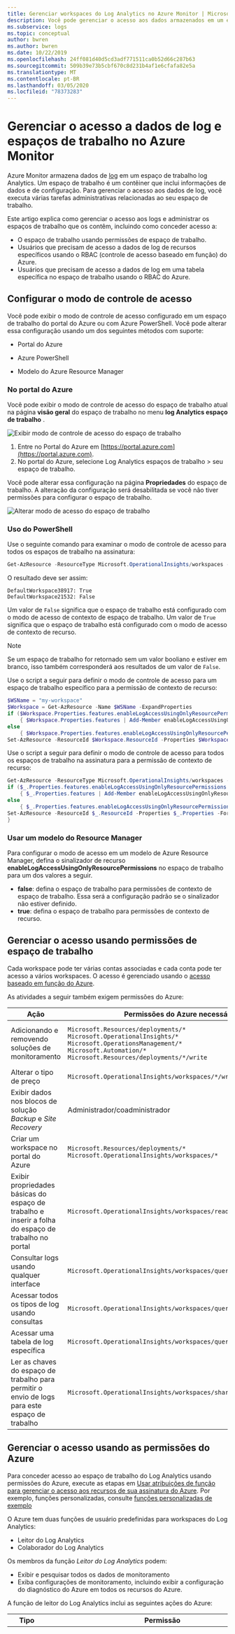 ```yaml
---
title: Gerenciar workspaces do Log Analytics no Azure Monitor | Microsoft Docs
description: Você pode gerenciar o acesso aos dados armazenados em um espaço de trabalho do Log Analytics no Azure Monitor usando permissões de recurso, espaço de trabalho ou nível de tabela. Este artigo fornece detalhes sobre como concluir.
ms.subservice: logs
ms.topic: conceptual
author: bwren
ms.author: bwren
ms.date: 10/22/2019
ms.openlocfilehash: 24ff081d40d5cd3adf771511ca0b52d66c287b63
ms.sourcegitcommit: 509b39e73b5cbf670c8d231b4af1e6cfafa82e5a
ms.translationtype: MT
ms.contentlocale: pt-BR
ms.lasthandoff: 03/05/2020
ms.locfileid: "78373283"
---
```

# <a name="manage-access-to-log-data-and-workspaces-in-azure-monitor"></a>Gerenciar o acesso a dados de log e espaços de trabalho no Azure Monitor

Azure Monitor armazena dados de [log](data-platform-logs.md) em um espaço de trabalho log Analytics. Um espaço de trabalho é um contêiner que inclui informações de dados e de configuração. Para gerenciar o acesso aos dados de log, você executa várias tarefas administrativas relacionadas ao seu espaço de trabalho.

Este artigo explica como gerenciar o acesso aos logs e administrar os espaços de trabalho que os contêm, incluindo como conceder acesso a: 

* O espaço de trabalho usando permissões de espaço de trabalho.
* Usuários que precisam de acesso a dados de log de recursos específicos usando o RBAC (controle de acesso baseado em função) do Azure.
* Usuários que precisam de acesso a dados de log em uma tabela específica no espaço de trabalho usando o RBAC do Azure.

## <a name="configure-access-control-mode"></a>Configurar o modo de controle de acesso

Você pode exibir o modo de controle de acesso configurado em um espaço de trabalho do portal do Azure ou com Azure PowerShell.  Você pode alterar essa configuração usando um dos seguintes métodos com suporte:

* Portal do Azure

* Azure PowerShell

* Modelo do Azure Resource Manager

### <a name="from-the-azure-portal"></a>No portal do Azure

Você pode exibir o modo de controle de acesso do espaço de trabalho atual na página **visão geral** do espaço de trabalho no menu **log Analytics espaço de trabalho** .

![Exibir modo de controle de acesso do espaço de trabalho](media/manage-access/view-access-control-mode.png)

1. Entre no Portal do Azure em [https://portal.azure.com](https://portal.azure.com).
1. No portal do Azure, selecione Log Analytics espaços de trabalho > seu espaço de trabalho.

Você pode alterar essa configuração na página **Propriedades** do espaço de trabalho. A alteração da configuração será desabilitada se você não tiver permissões para configurar o espaço de trabalho.

![Alterar modo de acesso do espaço de trabalho](media/manage-access/change-access-control-mode.png)

### <a name="using-powershell"></a>Uso do PowerShell

Use o seguinte comando para examinar o modo de controle de acesso para todos os espaços de trabalho na assinatura:

```powershell
Get-AzResource -ResourceType Microsoft.OperationalInsights/workspaces -ExpandProperties | foreach {$_.Name + ": " + $_.Properties.features.enableLogAccessUsingOnlyResourcePermissions}
```

O resultado deve ser assim:

```
DefaultWorkspace38917: True
DefaultWorkspace21532: False
```

Um valor de `False` significa que o espaço de trabalho está configurado com o modo de acesso de contexto de espaço de trabalho.  Um valor de `True` significa que o espaço de trabalho está configurado com o modo de acesso de contexto de recurso.

> [!NOTE]
> Se um espaço de trabalho for retornado sem um valor booliano e estiver em branco, isso também corresponderá aos resultados de um valor de `False`.
>

Use o script a seguir para definir o modo de controle de acesso para um espaço de trabalho específico para a permissão de contexto de recurso:

```powershell
$WSName = "my-workspace"
$Workspace = Get-AzResource -Name $WSName -ExpandProperties
if ($Workspace.Properties.features.enableLogAccessUsingOnlyResourcePermissions -eq $null)
    { $Workspace.Properties.features | Add-Member enableLogAccessUsingOnlyResourcePermissions $true -Force }
else
    { $Workspace.Properties.features.enableLogAccessUsingOnlyResourcePermissions = $true }
Set-AzResource -ResourceId $Workspace.ResourceId -Properties $Workspace.Properties -Force
```

Use o script a seguir para definir o modo de controle de acesso para todos os espaços de trabalho na assinatura para a permissão de contexto de recurso:

```powershell
Get-AzResource -ResourceType Microsoft.OperationalInsights/workspaces -ExpandProperties | foreach {
if ($_.Properties.features.enableLogAccessUsingOnlyResourcePermissions -eq $null)
    { $_.Properties.features | Add-Member enableLogAccessUsingOnlyResourcePermissions $true -Force }
else
    { $_.Properties.features.enableLogAccessUsingOnlyResourcePermissions = $true }
Set-AzResource -ResourceId $_.ResourceId -Properties $_.Properties -Force
}
```

### <a name="using-a-resource-manager-template"></a>Usar um modelo do Resource Manager

Para configurar o modo de acesso em um modelo de Azure Resource Manager, defina o sinalizador de recurso **enableLogAccessUsingOnlyResourcePermissions** no espaço de trabalho para um dos valores a seguir.

* **false**: defina o espaço de trabalho para permissões de contexto de espaço de trabalho. Essa será a configuração padrão se o sinalizador não estiver definido.
* **true**: defina o espaço de trabalho para permissões de contexto de recurso.

## <a name="manage-access-using-workspace-permissions"></a>Gerenciar o acesso usando permissões de espaço de trabalho

Cada workspace pode ter várias contas associadas e cada conta pode ter acesso a vários workspaces. O acesso é gerenciado usando o [acesso baseado em função do Azure](../../role-based-access-control/role-assignments-portal.md).

As atividades a seguir também exigem permissões do Azure:

|Ação |Permissões do Azure necessárias |{1&gt;Observações&lt;1} |
|-------|-------------------------|------|
| Adicionando e removendo soluções de monitoramento | `Microsoft.Resources/deployments/*` <br> `Microsoft.OperationalInsights/*` <br> `Microsoft.OperationsManagement/*` <br> `Microsoft.Automation/*` <br> `Microsoft.Resources/deployments/*/write` | Essas permissões precisam ser concedidas no nível de assinatura ou no grupo de recursos. |
| Alterar o tipo de preço | `Microsoft.OperationalInsights/workspaces/*/write` | |
| Exibir dados nos blocos de solução *Backup* e *Site Recovery* | Administrador/coadministrador | Acessa recursos implantados usando o modelo de implantação clássico |
| Criar um workspace no portal do Azure | `Microsoft.Resources/deployments/*` <br> `Microsoft.OperationalInsights/workspaces/*` ||
| Exibir propriedades básicas do espaço de trabalho e inserir a folha do espaço de trabalho no portal | `Microsoft.OperationalInsights/workspaces/read` ||
| Consultar logs usando qualquer interface | `Microsoft.OperationalInsights/workspaces/query/read` ||
| Acessar todos os tipos de log usando consultas | `Microsoft.OperationalInsights/workspaces/query/*/read` ||
| Acessar uma tabela de log específica | `Microsoft.OperationalInsights/workspaces/query/<table_name>/read` ||
| Ler as chaves do espaço de trabalho para permitir o envio de logs para este espaço de trabalho | `Microsoft.OperationalInsights/workspaces/sharedKeys/action` ||

## <a name="manage-access-using-azure-permissions"></a>Gerenciar o acesso usando as permissões do Azure

Para conceder acesso ao espaço de trabalho do Log Analytics usando permissões do Azure, execute as etapas em [Usar atribuições de função para gerenciar o acesso aos recursos de sua assinatura do Azure](../../role-based-access-control/role-assignments-portal.md). Por exemplo, funções personalizadas, consulte [funções personalizadas de exemplo](#custom-role-examples)

O Azure tem duas funções de usuário predefinidas para workspaces do Log Analytics:

* Leitor do Log Analytics
* Colaborador do Log Analytics

Os membros da função *Leitor do Log Analytics* podem:

* Exibir e pesquisar todos os dados de monitoramento
* Exiba configurações de monitoramento, incluindo exibir a configuração do diagnóstico do Azure em todos os recursos do Azure.

A função de leitor do Log Analytics inclui as seguintes ações do Azure:

| Tipo    | Permissão | Descrição |
| ------- | ---------- | ----------- |
| Ação | `*/read`   | Capacidade de exibir todos os recursos do Azure e a configuração do recurso. Inclui exibir: <br> Status de extensão da máquina virtual <br> Configuração do diagnóstico do Azure nos recursos <br> Todas as propriedades e configurações de todos os recursos. <br> Para espaços de trabalho, ele permite permissões totalmente irrestritas para ler as configurações do espaço de trabalho e executar a consulta nos dados. Veja as opções mais granulares acima. |
| Ação | `Microsoft.OperationalInsights/workspaces/analytics/query/action` | Preterido, sem necessidade de atribuí-los aos usuários. |
| Ação | `Microsoft.OperationalInsights/workspaces/search/action` | Preterido, sem necessidade de atribuí-los aos usuários. |
| Ação | `Microsoft.Support/*` | Capacidade de abrir casos de suporte |
|Nenhuma Ação | `Microsoft.OperationalInsights/workspaces/sharedKeys/read` | Impede a leitura da chave do workspace necessária para usar a API da coleta de dados e instalar os agentes. Isso impede que o usuário adicione os novos recursos para o workspace |

Os membros da função *Colaborador do Log Analytics* podem:

* Inclui todos os privilégios da *função leitor de log Analytics*, permitindo que o usuário Leia todos os dados de monitoramento
* Criar e configurar contas de automação
* Adicionar e remover soluções de gerenciamento

    > [!NOTE]
    > Para executar com êxito essas duas ações, essa permissão deve ser concedida no nível do grupo de recursos ou da assinatura.

* Ler chaves de conta de armazenamento
* Configurar a coleta de logs do armazenamento do Azure
* Editar configurações de monitoramento dos recursos do Azure, incluindo
  * Adicionar a extensão VM às VMs
  * Configurar o diagnóstico do Azure em todos os recursos do Azure

> [!NOTE]
> Você pode usar a capacidade de adicionar uma extensão da máquina virtual a uma máquina virtual para ter controle total sobre uma máquina virtual.

A função de Colaborador do Log Analytics inclui as seguintes ações do Azure:

| Permissão | Descrição |
| ---------- | ----------- |
| `*/read`     | Capacidade de exibir todos os recursos e a configuração do recurso. Inclui exibir: <br> Status de extensão da máquina virtual <br> Configuração do diagnóstico do Azure nos recursos <br> Todas as propriedades e configurações de todos os recursos. <br> Para espaços de trabalho, ele permite permissões totalmente irrestritas para ler a configuração do espaço de trabalho e executar a consulta nos dados. Veja as opções mais granulares acima. |
| `Microsoft.Automation/automationAccounts/*` | Capacidade de criar e configurar Contas de automação do Azure, incluindo adicionar e editar runbooks |
| `Microsoft.ClassicCompute/virtualMachines/extensions/*` <br> `Microsoft.Compute/virtualMachines/extensions/*` | Adicionar, atualizar e remover as extensões da máquina virtual, incluindo a extensão do Microsoft Monitoring Agent e o Agente do OMS para a extensão do Linux |
| `Microsoft.ClassicStorage/storageAccounts/listKeys/action` <br> `Microsoft.Storage/storageAccounts/listKeys/action` | Exiba a chave da conta de armazenamento. Necessário para configurar o Log Analytics para ler os logs das contas de armazenamento do Azure |
| `Microsoft.Insights/alertRules/*` | Adicionar, atualizar e remover as regras de alerta |
| `Microsoft.Insights/diagnosticSettings/*` | Adicionar, atualizar e remover as configurações de diagnóstico nos recursos do Azure |
| `Microsoft.OperationalInsights/*` | Adicionar, atualizar e remover a configuração de Log Analytics espaços de trabalho. Para editar as configurações avançadas do espaço de trabalho, o usuário precisa `Microsoft.OperationalInsights/workspaces/write`. |
| `Microsoft.OperationsManagement/*` | Adicionar e remover soluções de gerenciamento |
| `Microsoft.Resources/deployments/*` | Crie e exclua implantações. Necessário para adicionar e remover soluções, workspace e contas de automação |
| `Microsoft.Resources/subscriptions/resourcegroups/deployments/*` | Crie e exclua implantações. Necessário para adicionar e remover soluções, workspace e contas de automação |

Para adicionar e remover usuários de uma função de usuário, é necessário ter as permissões `Microsoft.Authorization/*/Delete` e `Microsoft.Authorization/*/Write`.

Use essas funções para conceder acesso aos usuários em escopos diferentes:

* Assinatura – acesso a todos os workspaces na assinatura
* Grupo de Recursos - acesso a todo workspace no grupo de recursos
* Recurso - acesso somente ao workspace especificado

É recomendável executar atribuições no nível de recurso (espaço de trabalho) para garantir o controle de acesso preciso. Use as [funções personalizadas](../../role-based-access-control/custom-roles.md) para criar funções com as permissões específicas necessárias.

### <a name="resource-permissions"></a>Permissões de recurso

Quando os usuários consultam logs de um espaço de trabalho usando acesso de contexto de recurso, eles terão as seguintes permissões no recurso:

| Permissão | Descrição |
| ---------- | ----------- |
| `Microsoft.Insights/logs/<tableName>/read`<br><br>Exemplos:<br>`Microsoft.Insights/logs/*/read`<br>`Microsoft.Insights/logs/Heartbeat/read` | Capacidade de exibir todos os dados de log para o recurso.  |
| `Microsoft.Insights/diagnosticSettings/write` | Capacidade de definir a configuração de diagnóstico para permitir a configuração de logs para este recurso. |

`/read` permissão geralmente é concedida de uma função que inclui _\*permissões/Read ou_ _\*_ , como as funções de [leitor](../../role-based-access-control/built-in-roles.md#reader) e [colaborador](../../role-based-access-control/built-in-roles.md#contributor) internas. Funções personalizadas que incluem ações específicas ou funções internas dedicadas podem não incluir essa permissão.

Consulte [definindo o controle de acesso por tabela](#table-level-rbac) abaixo se você quiser criar um controle de acesso diferente para tabelas diferentes.

## <a name="custom-role-examples"></a>Exemplos de função personalizada

1. Para conceder a um usuário acesso aos dados de log de seus recursos, execute o seguinte:

    * Configurar o modo de controle de acesso do espaço de trabalho para **usar permissões de espaço de trabalho ou recurso**

    * Conceder aos usuários `*/read` ou `Microsoft.Insights/logs/*/read` permissões para seus recursos. Se eles já tiverem sido atribuídos à função [leitor de log Analytics](../../role-based-access-control/built-in-roles.md#reader) no espaço de trabalho, será suficiente.

2. Para conceder a um usuário acesso aos dados de log de seus recursos e configurar seus recursos para enviar logs para o espaço de trabalho, execute o seguinte:

    * Configurar o modo de controle de acesso do espaço de trabalho para **usar permissões de espaço de trabalho ou recurso**

    * Conceda aos usuários as seguintes permissões no espaço de trabalho: `Microsoft.OperationalInsights/workspaces/read` e `Microsoft.OperationalInsights/workspaces/sharedKeys/action`. Com essas permissões, os usuários não podem executar nenhuma consulta no nível do espaço de trabalho. Eles só podem enumerar o espaço de trabalho e usá-lo como um destino para configurações de diagnóstico ou configuração do agente.

    * Conceda aos usuários as seguintes permissões para seus recursos: `Microsoft.Insights/logs/*/read` e `Microsoft.Insights/diagnosticSettings/write`. Se eles já tiverem sido atribuídos à função de [colaborador de log Analytics](../../role-based-access-control/built-in-roles.md#contributor) , atribuída a função leitor ou concedidas `*/read` permissões nesse recurso, isso será suficiente.

3. Para conceder a um usuário acesso aos dados de log de seus recursos sem a capacidade de ler eventos de segurança e enviar dados, execute o seguinte:

    * Configurar o modo de controle de acesso do espaço de trabalho para **usar permissões de espaço de trabalho ou recurso**

    * Conceda aos usuários as seguintes permissões para seus recursos: `Microsoft.Insights/logs/*/read`.

    * Adicione a seguinte não ação para impedir que os usuários leiam o tipo de SecurityEvent: `Microsoft.Insights/logs/SecurityEvent/read`. A não ação deve estar na mesma função personalizada que a ação que fornece a permissão de leitura (`Microsoft.Insights/logs/*/read`). Se o usuário inerente à ação de leitura de outra função atribuída a esse recurso ou à assinatura ou ao grupo de recursos, ele poderá ler todos os tipos de log. Isso também é verdadeiro se eles herdam `*/read`, que existem por exemplo, com a função de leitor ou colaborador.

4. Para conceder a um usuário acesso a dados de log de seus recursos e ler todos os dados de logon do Azure AD e ler Gerenciamento de Atualizações de log da solução no espaço de trabalho, execute o seguinte:

    * Configurar o modo de controle de acesso do espaço de trabalho para **usar permissões de espaço de trabalho ou recurso**

    * Conceda aos usuários as seguintes permissões no espaço de trabalho: 

        * `Microsoft.OperationalInsights/workspaces/read` – necessário para que o uso possa enumerar o espaço de trabalho e abrir a folha do espaço de trabalho no portal do Azure
        * `Microsoft.OperationalInsights/workspaces/query/read` – obrigatório para cada usuário que pode executar consultas
        * `Microsoft.OperationalInsights/workspaces/query/SigninLogs/read` – para poder ler os logs de entrada do Azure AD
        * `Microsoft.OperationalInsights/workspaces/query/Update/read` – para poder ler Gerenciamento de Atualizações logs de solução
        * `Microsoft.OperationalInsights/workspaces/query/UpdateRunProgress/read` – para poder ler Gerenciamento de Atualizações logs de solução
        * `Microsoft.OperationalInsights/workspaces/query/UpdateSummary/read` – para poder ler os logs de gerenciamento de atualizações
        * `Microsoft.OperationalInsights/workspaces/query/Heartbeat/read` – necessário para poder usar a solução Gerenciamento de Atualizações
        * `Microsoft.OperationalInsights/workspaces/query/ComputerGroup/read` – necessário para poder usar a solução Gerenciamento de Atualizações

    * Conceda aos usuários as seguintes permissões para seus recursos: `*/read`, atribuído à função de leitor ou `Microsoft.Insights/logs/*/read`. 

## <a name="table-level-rbac"></a>RBAC de nível de tabela

O **RBAC em nível de tabela** permite que você defina um controle mais granular para dados em um espaço de trabalho log Analytics além das outras permissões. Esse controle permite que você defina tipos de dados específicos que são acessíveis somente para um conjunto específico de usuários.

Você implementa o controle de acesso de tabela com as [funções personalizadas do Azure](../../role-based-access-control/custom-roles.md) para conceder acesso a [tabelas](../log-query/logs-structure.md) específicas no espaço de trabalho. Essas funções são aplicadas a espaços de trabalho com o contexto do espaço de trabalho ou os [modos de controle de acesso](design-logs-deployment.md#access-control-mode) de contexto de recurso, independentemente do modo de [acesso](design-logs-deployment.md#access-mode)do usuário.

Crie uma [função personalizada](../../role-based-access-control/custom-roles.md) com as ações a seguir para definir o acesso ao controle de acesso à tabela.

* Para conceder acesso a uma tabela, inclua-a na seção **ações** da definição de função. Para subtrair o acesso das **ações**permitidas, inclua-o na seção não- **ações** .
* Use Microsoft. OperationalInsights/Workspaces/Query/* para especificar todas as tabelas.

Por exemplo, para criar uma função com acesso às tabelas _Heartbeat_ e _AzureActivity_ , crie uma função personalizada usando as seguintes ações:

```
"Actions":  [
    "Microsoft.OperationalInsights/workspaces/read",
    "Microsoft.OperationalInsights/workspaces/query/read",
    "Microsoft.OperationalInsights/workspaces/query/Heartbeat/read",
    "Microsoft.OperationalInsights/workspaces/query/AzureActivity/read"
  ],
```

Para criar uma função com acesso apenas à tabela _SecurityBaseline_ , crie uma função personalizada usando as seguintes ações:

```
"Actions":  [
    "Microsoft.OperationalInsights/workspaces/read",
    "Microsoft.OperationalInsights/workspaces/query/read",
    "Microsoft.OperationalInsights/workspaces/query/SecurityBaseline/read"
],
```

### <a name="custom-logs"></a>Logs personalizados

 Os logs personalizados são criados a partir de fontes de dados como logs personalizados e API do coletor de dados HTTP. A maneira mais fácil de identificar o tipo de log é verificando as tabelas listadas em [logs personalizados no esquema de log](../log-query/get-started-portal.md#understand-the-schema).

 No momento, não é possível conceder acesso a logs personalizados individuais, mas você pode conceder acesso a todos os logs personalizados. Para criar uma função com acesso a todos os logs personalizados, crie uma função personalizada usando as seguintes ações:

```
"Actions":  [
    "Microsoft.OperationalInsights/workspaces/read",
    "Microsoft.OperationalInsights/workspaces/query/read",
    "Microsoft.OperationalInsights/workspaces/query/Tables.Custom/read"
],
```

### <a name="considerations"></a>Considerações

* Se um usuário receber permissão de leitura global com as funções leitor padrão ou colaborador que incluem a ação _\*/Read_ , ele substituirá o controle de acesso por tabela e dará acesso a todos os dados de log.
* Se um usuário receber acesso por tabela, mas nenhuma outra permissão, ele poderá acessar dados de log da API, mas não do portal do Azure. Para fornecer acesso do portal do Azure, use o leitor de Log Analytics como sua função base.
* Os administradores da assinatura terão acesso a todos os tipos de dados, independentemente de quaisquer outras configurações de permissão.
* Os proprietários do espaço de trabalho são tratados como qualquer outro usuário para o controle de acesso por tabela.
* É recomendável atribuir funções a grupos de segurança em vez de usuários individuais para reduzir o número de atribuições. Isso também ajudará você a usar as ferramentas de gerenciamento de grupo existentes para configurar e verificar o acesso.

## <a name="next-steps"></a>{1&gt;{2&gt;Próximas etapas&lt;2}&lt;1}

* Consulte a [visão geral do agente do Log Analytics](../../azure-monitor/platform/log-analytics-agent.md) para reunir dados de computadores no datacenter ou outro ambiente de nuvem.

* Consulte [coletar dados sobre máquinas virtuais do Azure](../../azure-monitor/learn/quick-collect-azurevm.md) para configurar a coleta de dados de VMs do Azure.

